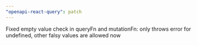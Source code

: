 ```yaml
---
"openapi-react-query": patch
---
```


Fixed empty value check in queryFn and mutationFn: only throws error for undefined, other falsy values are allowed now
